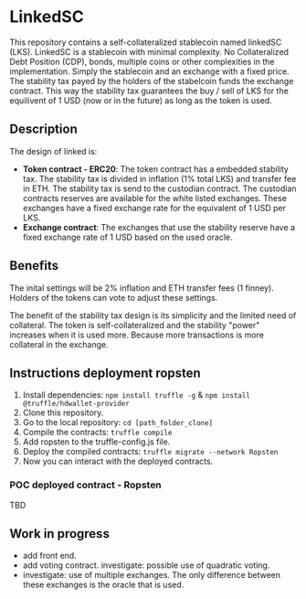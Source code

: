 # LinkedSC
This repository contains a self-collateralized stablecoin named linkedSC (LKS). LinkedSC is a stablecoin with minimal complexity. No Collateralized Debt Position (CDP), bonds, multiple coins or other complexities in the implementation. Simply the stablecoin and an exchange with a fixed price. The stability tax payed by the holders of the stabelcoin funds the exchange contract. This way the stability tax  guarantees the buy / sell of LKS for the equilivent of 1 USD (now or in the future) as long as the token is used.

## Description
The design of linked is:
- **Token contract - ERC20**: The token contract has a embedded stability tax. The stability tax is divided in inflation (1% total LKS) and transfer fee in ETH. The stability tax is send to the custodian contract. The custodian contracts reserves are available for the white listed exchanges. These exchanges have a fixed exchange rate for the equivalent of 1 USD per LKS.
- **Exchange contract**: The exchanges that use the stability reserve have a fixed exchange rate of 1 USD based on the used oracle.

## Benefits
The inital settings will be 2% inflation and ETH transfer fees (1 finney). Holders of the tokens can vote to adjust these settings. 

The benefit of the stability tax design is its simplicity and the limited need of collateral. The token is self-collateralized and the stability "power" increases when it is used more. Because more transactions is more collateral in the exchange.

## Instructions deployment ropsten
1. Install dependencies: `npm install truffle -g` & `npm install @truffle/hdwallet-provider`
2. Clone this repository.
3. Go to the local repository: `cd [path_folder_clone]`
4. Compile the contracts: `truffle compile`
5. Add ropsten to the truffle-config.js file.
6. Deploy the compiled contracts: `truffle migrate --network Ropsten`
7. Now you can interact with the deployed contracts.

### POC deployed contract - Ropsten
TBD

## Work in progress
- add front end.
- add voting contract. investigate: possible use of quadratic voting.
- investigate: use of multiple exchanges. The only difference between these exchanges is the oracle that is used. 

